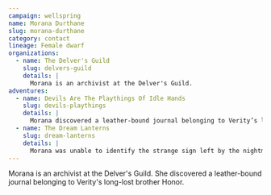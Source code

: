 ```yaml
---
campaign: wellspring
name: Morana Durthane
slug: morana-durthane
category: contact
lineage: Female dwarf
organizations:
  - name: The Delver's Guild
    slug: delvers-guild
    details: |
      Morana is an archivist at the Delver's Guild.
adventures:
  - name: Devils Are The Playthings Of Idle Hands
    slug: devils-playthings
    details: |
      Morana discovered a leather-bound journal belonging to Verity’s long lost brother Honor.
  - name: The Dream Lanterns
    slug: dream-lanterns
    details: |
      Morana was unable to identify the strange sign left by the nightmare-maddened woman.
---
```


Morana is an archivist at the Delver's Guild. She discovered a leather-bound journal belonging to Verity's long-lost brother Honor.

